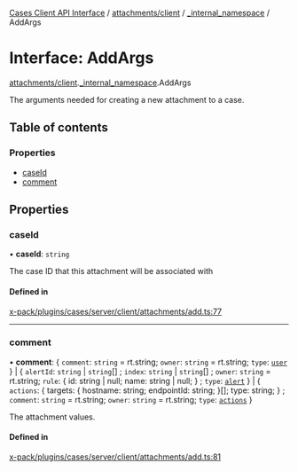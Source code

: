 [Cases Client API Interface](../README.md) / [attachments/client](../modules/attachments_client.md) / [\_internal\_namespace](../modules/attachments_client._internal_namespace.md) / AddArgs

# Interface: AddArgs

[attachments/client](../modules/attachments_client.md).[_internal_namespace](../modules/attachments_client._internal_namespace.md).AddArgs

The arguments needed for creating a new attachment to a case.

## Table of contents

### Properties

- [caseId](attachments_client._internal_namespace.AddArgs.md#caseid)
- [comment](attachments_client._internal_namespace.AddArgs.md#comment)

## Properties

### caseId

• **caseId**: `string`

The case ID that this attachment will be associated with

#### Defined in

[x-pack/plugins/cases/server/client/attachments/add.ts:77](https://github.com/elastic/kibana/blob/c427bf270ae/x-pack/plugins/cases/server/client/attachments/add.ts#L77)

___

### comment

• **comment**: { `comment`: `string` = rt.string; `owner`: `string` = rt.string; `type`: [`user`](../modules/client._internal_namespace.md#user)  } \| { `alertId`: `string` \| `string`[] ; `index`: `string` \| `string`[] ; `owner`: `string` = rt.string; `rule`: { id: string \| null; name: string \| null; } ; `type`: [`alert`](../modules/client._internal_namespace.md#alert)  } \| { `actions`: { targets: { hostname: string; endpointId: string; }[]; type: string; } ; `comment`: `string` = rt.string; `owner`: `string` = rt.string; `type`: [`actions`](../modules/client._internal_namespace.md#actions)  }

The attachment values.

#### Defined in

[x-pack/plugins/cases/server/client/attachments/add.ts:81](https://github.com/elastic/kibana/blob/c427bf270ae/x-pack/plugins/cases/server/client/attachments/add.ts#L81)

